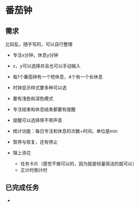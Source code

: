# 番茄钟

## 需求

比较乱，随手写的，可以自行整理

- 专注x分钟，休息y分钟

- x，y可以选择并且也可以手动输入

- 每1个番茄钟有一个短休息，4个有一个长休息

- 时钟显示样式要多种可以选

- 要有浅色和深色模式

- 专注结束和休息结束都要有提醒

- 提醒可以选择带不带声音

- 统计功能：每日专注和休息的次数+时间，单位是min

- 暂停与恢复，还有停止

- 锦上添花

	- 任务卡片（感觉不做可以的，因为就是轻量简洁的就可以）
	- 正计时倒计时

## 已完成任务

- 